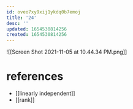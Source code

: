 ```yaml
---
id: oveo7xy9xij1ykdq0b7emoj
title: '24'
desc: ''
updated: 1654530814256
created: 1654530814256
---
```

![[Screen Shot 2021-11-05 at 10.44.34 PM.png]]
# references
- [[linearly independent]]
- [[rank]]
